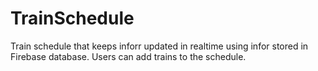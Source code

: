 # TrainSchedule
Train schedule that keeps inforr updated in realtime using infor stored in Firebase database. Users can add trains to the schedule.